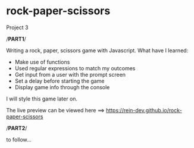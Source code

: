# rock-paper-scissors

Project 3

/**************PART1**************/

Writing a rock, paper, scissors game with Javascript. What have I learned:

- Make use of functions
- Used regular expressions to match my outcomes
- Get input from a user with the prompt screen
- Set a delay before starting the game
- Display game info through the console

I will style this game later on.

The live preview can be viewed here ==> https://rein-dev.github.io/rock-paper-scissors

/**************PART2**************/

to follow...
